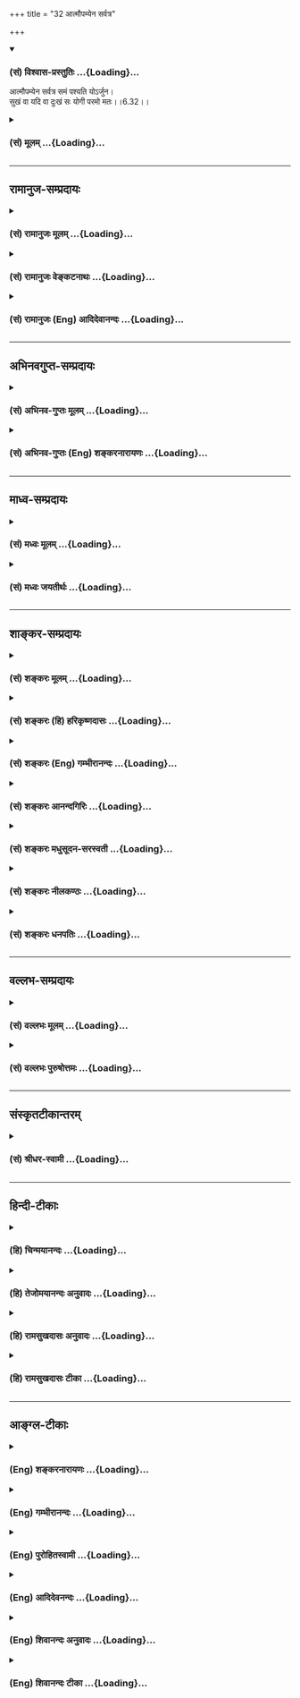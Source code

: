 +++
title = "32 आत्मौपम्येन सर्वत्र"

+++
<div class="js_include" newlevelforh1="3" title="(सं) विश्वास-प्रस्तुतिः" unfilled url="/purANam/mahAbhAratam/06-bhIShma-parva/02-bhagavad-gItA-parva/saMskRtam/vishvAsa-prastutiH/06_Atma-saMyama-yogaH_a/32_Atmaupamyena_sarv.md">
<details open><summary><h3>(सं) विश्वास-प्रस्तुतिः ...{Loading}...</h3></summary>

आत्मौपम्येन सर्वत्र समं पश्यति योऽर्जुन।  
सुखं वा यदि वा दुःखं सः योगी परमो मतः।।6.32।।
</details>
</div>
<div class="js_include collapsed" newlevelforh1="3" title="(सं) मूलम्" unfilled url="/purANam/mahAbhAratam/06-bhIShma-parva/02-bhagavad-gItA-parva/saMskRtam/mUlam/06_Atma-saMyama-yogaH_a/32_Atmaupamyena_sarv.md">
<details><summary><h3>(सं) मूलम् ...{Loading}...</h3></summary>

आत्मौपम्येन सर्वत्र समं पश्यति योऽर्जुन।  
सुखं वा यदि वा दुःखं सः योगी परमो मतः।।6.32।।
</details>
</div>


_________________
## रामानुज-सम्प्रदायः
<div class="js_include collapsed" newlevelforh1="3" title="(सं) रामानुजः मूलम्" unfilled url="/purANam/mahAbhAratam/06-bhIShma-parva/02-bhagavad-gItA-parva/saMskRtam/rAmAnujaH/mUlam/06_Atma-saMyama-yogaH_a/32_Atmaupamyena_sarv.md">
<details><summary><h3>(सं) रामानुजः मूलम् ...{Loading}...</h3></summary>

।।6.32।। आत्मनः च अन्येषां च आत्मनाम् असंकुचितज्ञानैकाकारतया **औपम्येन**
स्वात्मनि च अन्येषु **सर्वत्र** वर्तमानं पुत्रजन्मादिरूपं **सुखं**
तन्मरणादिरूपं च **दुःखम्** असम्बन्धसाम्यात् **समं यः पश्यति**
परपुत्रजन्ममरणादिसमं स्वपुत्रजन्ममरणादिकं यः पश्यति इत्यर्थः। **स योगी**
परमयोगकाष्ठं गतो **मतः।**

</details>
</div>
<div class="js_include collapsed" newlevelforh1="3" title="(सं) रामानुजः वेङ्कटनाथः" unfilled url="/purANam/mahAbhAratam/06-bhIShma-parva/02-bhagavad-gItA-parva/saMskRtam/rAmAnujaH/venkaTanAthaH/06_Atma-saMyama-yogaH_a/32_Atmaupamyena_sarv.md">
<details><summary><h3>(सं) रामानुजः वेङ्कटनाथः ...{Loading}...</h3></summary>

  
  
।।6.32।। प्रबलदुःखहेत्वागमेऽपि निर्विकारत्वापादिकां योगविपाककाष्ठाभूतां
कर्मज्ञानतारतम्यप्रयुक्तसुखदुःखतारतम्यनिवृत्त्यनुसन्धानरूपां चतुर्थीं
दशामाहेत्याह ततोऽपि काष्ठामाहेति। आत्मौपम्येन इत्यस्य न पश्यतिनाऽन्वयः
सममित्यनेन पौनरुक्त्यप्रसङ्गात्। अतः सर्वत्रात्मौपम्येनेत्यन्वयः।
उपमाशब्दस्तुल्यवचनः। तस्य भाव औपम्यं सर्वेषामात्मनां पूर्वोक्तेन
देहविलक्षणत्वादिसाम्येनेत्यर्थः। सर्वत्र इत्येतदेव काकाक्षिन्यायेनसमं
पश्यति इत्यत्राप्यन्वितम्।
सर्वेषामत्यन्तविषमतयाउपलक्ष्यमाणसुखदुःखान्वयसाम्यभ्रमव्युदासेन
व्यतिरेकसाम्यानुसन्धानं दर्शयति असम्बन्धसाम्यादिति।
परेष्वसम्बन्धानुसन्धानस्य निष्प्रयोजनत्वादिहाभिप्रेतमाह परेति।
परंपुत्रजन्मादेः स्वात्मनि स्वपुत्रजन्मादेश्च परेषु यथा न सम्बन्धः तथा
स्वात्मन्यपीत्युक्तं भवति। परमशब्दाभिप्रेतमाहपरमयोगकाष्ठां गतो मत इति।
जीवात्मयोगकाष्ठेयम् परमात्मयोगस्य परस्ताद्वक्ष्यमाणत्वात्।  
  

</details>
</div>
<div class="js_include collapsed" newlevelforh1="3" title="(सं) रामानुजः (Eng) आदिदेवानन्दः" unfilled url="/purANam/mahAbhAratam/06-bhIShma-parva/02-bhagavad-gItA-parva/saMskRtam/rAmAnujaH/english/AdidevAnandaH/06_Atma-saMyama-yogaH_a/32_Atmaupamyena_sarv.md">
<details><summary><h3>(सं) रामानुजः (Eng) आदिदेवानन्दः ...{Loading}...</h3></summary>

6.32 (iv) He who - because of the similarity between his own self and
other selves, as they are all constituted similarly of uncontracted
knowledge in their essential being - views the pleasures in the form of
the birth of a son and the sorrows in the form of the death of a son of
his own and of others, as eal, on the ground of their eal unrelatedness
to such pleasures and pains to him. Viewing his own pleasures and pains
of the above description as being not different from those of others of
the same kind - tht Yogin is deemed the highest; he is judged as having
reached the summit of Yoga. \[The idea is to prevent misconstruing the
verse as meaning that one shares the joy and misery of all as his own.
It means only that the highest type of yogins understand that the self
is unrelated to the pain and pleasures of his own body-mind. He
understands also that the same is the case with other selves.\]

</details>
</div>


_________________
## अभिनवगुप्त-सम्प्रदायः
<div class="js_include collapsed" newlevelforh1="3" title="(सं) अभिनव-गुप्तः मूलम्" unfilled url="/purANam/mahAbhAratam/06-bhIShma-parva/02-bhagavad-gItA-parva/saMskRtam/abhinava-guptaH/mUlam/06_Atma-saMyama-yogaH_a/32_Atmaupamyena_sarv.md">
<details><summary><h3>(सं) अभिनव-गुप्तः मूलम् ...{Loading}...</h3></summary>

।।6.32।। आत्मौपम्येनेति। सर्वस्य च सुखदुःखे आत्मतुल्यतया पश्यतीति
स्वरूपमेतदनूदितम् न पुनरेषोऽपूर्वो विधिः।

</details>
</div>
<div class="js_include collapsed" newlevelforh1="3" title="(सं) अभिनव-गुप्तः (Eng) शङ्करनारायणः" unfilled url="/purANam/mahAbhAratam/06-bhIShma-parva/02-bhagavad-gItA-parva/saMskRtam/abhinava-guptaH/english/shankaranArAyaNaH/06_Atma-saMyama-yogaH_a/32_Atmaupamyena_sarv.md">
<details><summary><h3>(सं) अभिनव-गुप्तः (Eng) शङ्करनारायणः ...{Loading}...</h3></summary>

6.32 Atma-etc. 'That he finds the pleasure and pain of all on analogy of
himself'. This is only a statement of characteristic mark \[of the
Yogin\]; and it is not an injunction enjoining a new action.

</details>
</div>


_________________
## माध्व-सम्प्रदायः
<div class="js_include collapsed" newlevelforh1="3" title="(सं) मध्वः मूलम्" unfilled url="/purANam/mahAbhAratam/06-bhIShma-parva/02-bhagavad-gItA-parva/saMskRtam/madhvaH/mUlam/06_Atma-saMyama-yogaH_a/32_Atmaupamyena_sarv.md">
<details><summary><h3>(सं) मध्वः मूलम् ...{Loading}...</h3></summary>

।।6.32।। साम्यं प्रकारान्तरेण व्याचष्टे आत्मौपम्येनेति।

</details>
</div>
<div class="js_include collapsed" newlevelforh1="3" title="(सं) मध्वः जयतीर्थः" unfilled url="/purANam/mahAbhAratam/06-bhIShma-parva/02-bhagavad-gItA-parva/saMskRtam/madhvaH/jayatIrthaH/06_Atma-saMyama-yogaH_a/32_Atmaupamyena_sarv.md">
<details><summary><h3>(सं) मध्वः जयतीर्थः ...{Loading}...</h3></summary>

।।6.32।। सर्वत्र समदर्शनः 5।29 इत्यस्यान्यथाव्याख्यानमितोऽप्यसदिति
भावेनाह **साम्यमि**ति। साम्यदर्शनम्। समदर्शन इत्युक्ते किं
गोनवयादिवद्भवति सम्यग्दर्शनमित्याकाङ्क्षायामेकत्वमास्थित इति स्वयमेव
व्याख्यातम्। इदानीं तु भगवदनुवर्तिविषयतयाऽपि व्याचष्ट इत्यर्थः।

</details>
</div>


_________________
## शाङ्कर-सम्प्रदायः
<div class="js_include collapsed" newlevelforh1="3" title="(सं) शङ्करः मूलम्" unfilled url="/purANam/mahAbhAratam/06-bhIShma-parva/02-bhagavad-gItA-parva/saMskRtam/shankaraH/mUlam/06_Atma-saMyama-yogaH_a/32_Atmaupamyena_sarv.md">
<details><summary><h3>(सं) शङ्करः मूलम् ...{Loading}...</h3></summary>

।।6.32।। आत्मौपम्येन आत्मा स्वयमेव उपमीयते अनया इत्युपमा तस्या उपमाया
भावः औपम्यं तेन आत्मौपम्येन सर्वत्र सर्वभूतेषु समं तुल्यं **पश्यति यः
अर्जुन** स च किं समं पश्यति इत्युच्यते यथा मम **सुखम्** इष्टं तथा
सर्वप्राणिनां सुखम् अनुकूलम्। **वा**शब्दः चार्थे। **यदि वा** यच्च
**दुःखं** मम प्रतिकूलम् अनिष्टं यथा तथा सर्वप्राणिनां दुःखम् अनिष्टं
प्रतिकूलं इत्येवम् आत्मौपम्येन सुखदुःखे अनुकूलप्रतिकूले तुल्यतया
सर्वभूतेषु समं पश्यति न कस्यचित् प्रतिकूलमाचरति अहिंसक इत्यर्थः। यः
एवमहिंसकः सम्यग्दर्शननिष्ठः **स योगी परमः** उत्कृष्टः **मतः** अभिप्रेतः
सर्वयोगिनां मध्ये।। एतस्य यथोक्तस्य सम्यग्दर्शनलक्षणस्य योगस्य
दुःखसंपाद्यतामालक्ष्य शुश्रूषुः ध्रुवं तत्प्राप्त्युपायम् **अर्जुन
उवाच**

</details>
</div>
<div class="js_include collapsed" newlevelforh1="3" title="(सं) शङ्करः (हि) हरिकृष्णदासः" unfilled url="/purANam/mahAbhAratam/06-bhIShma-parva/02-bhagavad-gItA-parva/saMskRtam/shankaraH/hindI/harikRShNadAsaH/06_Atma-saMyama-yogaH_a/32_Atmaupamyena_sarv.md">
<details><summary><h3>(सं) शङ्करः (हि) हरिकृष्णदासः ...{Loading}...</h3></summary>

।।6.32।। तथा और भी कहते हैं आत्मा अर्थात् स्वयं आप और जिसके द्वारा उपमित
किया जाय वह उपमा उस उपमाके भावको ( सादृश्यको ) औपम्य कहते हैं। हे अर्जुन
उस आत्मौपम्यद्वारा अर्थात् अपनी सदृशतासे जो योगी सर्वत्र सब भूतोंमें
तुल्य देखता है। वह तुल्य क्या देखता है सो कहते हैं जैसे मुझे सुख प्रिय
है वैसे ही सभी प्राणियोंको सुख अनुकूल है और जैसे दुःख मुझे अप्रिय
प्रतिकूल है वैसे ही वह सब प्राणियोंको अप्रिय प्रतिकूल है। इस प्रकार जो
सब प्राणियोंमें अपने समान ही सुख और दुःखको तुल्यभावसे अनुकूल और प्रतिकूल
देखता है किसीके भी प्रतिकूल आचरण नहीं करता यानी अहिंसक है। यहाँ वा
शब्दका प्रयोग च के अर्थमें हुआ है। जो इस प्रकारका अहिंसक पुरुष पूर्ण
ज्ञानमें स्थित है वह योगी अन्य सब योगियोंमें परम उत्कृष्ट माना जाता है।

</details>
</div>
<div class="js_include collapsed" newlevelforh1="3" title="(सं) शङ्करः (Eng) गम्भीरानन्दः" unfilled url="/purANam/mahAbhAratam/06-bhIShma-parva/02-bhagavad-gItA-parva/saMskRtam/shankaraH/english/gambhIrAnandaH/06_Atma-saMyama-yogaH_a/32_Atmaupamyena_sarv.md">
<details><summary><h3>(सं) शङ्करः (Eng) गम्भीरानन्दः ...{Loading}...</h3></summary>

6.32 Atma-aupamyena: Atma means the self, i.e. oneself. That by which a
comparison is made is an upama. The abstract from of that is aupamya.
Atma-aupamya means a standard as would be applicable to oneself. O
Arjuna, yah, he who; pasyati, judges; sarvatra, in all beings; samam, by
the same standard, in the same manner; atma-aupamyena, as he would apply
to himself-. And what does he view with sameness; That is being stated:
As sukham, happiness, is dear to me, so also is happiness agreeable to
all creatures. Va, and-the word va is (used) in the sense of and; just
as yadi, whatever; duhkham, sorrow is unfavourable, unwelcome to me, so
also is sorrow unwelcome and unfavourable to all creatures. In this way,
he looks upon happiness and sorrow as pleasant and unpleasant to all
bengs, by the same standard as he would apply to himself. He does not
act against anyone. That is , he is non-injurious. He who is thus
non-injurious and steadfast in full Illumination, sah, that yogi;
paramah matah, is considered as the best among all the yogis. Noticing
that his Yoga-as spoken of and consisting in full Illumination- is hard
to acire, Arjuna, with a view to hearing the sure means to its
attainment, said:

</details>
</div>
<div class="js_include collapsed" newlevelforh1="3" title="(सं) शङ्करः आनन्दगिरिः" unfilled url="/purANam/mahAbhAratam/06-bhIShma-parva/02-bhagavad-gItA-parva/saMskRtam/shankaraH/AnandagiriH/06_Atma-saMyama-yogaH_a/32_Atmaupamyena_sarv.md">
<details><summary><h3>(सं) शङ्करः आनन्दगिरिः ...{Loading}...</h3></summary>

।।6.32।। स्वैराचरणस्याप्रतिबन्धकत्वकथनात्परपीडनस्य योगिनः सम्यग्दर्शनं
प्रत्यप्रतिबन्धकत्वप्रसक्तावुक्तं **किञ्चेति।** अन्यदपि किञ्चिदुच्यते
परमयोगिनो निर्देशद्वारा योगमाहात्म्यमित्यर्थः। उपमैवोपम्यमात्मा च
तदौपम्यं च तेन सर्वभूतेषु यः समं पश्यतीत्युक्ते तदेव समदर्शनं
प्रश्नपूर्वकं विवृणोति **किमित्यादिना।** विकल्पार्थत्वं वारयति **वाशब्द
इति।** उपदर्शितसमदर्शनफलमभिलषति **न कस्यचिदिति।** किमपेक्षया तस्य
परमत्वं तत्राह **सर्वेति।**

</details>
</div>
<div class="js_include collapsed" newlevelforh1="3" title="(सं) शङ्करः मधुसूदन-सरस्वती" unfilled url="/purANam/mahAbhAratam/06-bhIShma-parva/02-bhagavad-gItA-parva/saMskRtam/shankaraH/madhusUdana-sarasvatI/06_Atma-saMyama-yogaH_a/32_Atmaupamyena_sarv.md">
<details><summary><h3>(सं) शङ्करः मधुसूदन-सरस्वती ...{Loading}...</h3></summary>

।।6.32।। एवमुत्पन्नेऽपि तत्त्वबोधे
कश्चिन्मनोनाशवासनाक्षययोरभावाज्जीवन्मुक्तिसुखं नानुभवति चित्तविक्षेपेण च
दृष्टदुःखमनुभवति सोऽपरमो योगी देहपाते कैवल्यभागित्वाद्देहसद्भावपर्यन्तं
च दृष्टदुःखानुभवात् तत्त्वज्ञानमनोनाशवासनाक्षयाणां तु
युगपदभ्यासाद्दृष्टदुःखनिवृत्तिपूर्वकं
जीवन्मुक्तिसुखमनुभवन्प्रारब्धकर्मवशात्समाधेर्व्युत्थानकाले
आत्मैवौपम्यमुपमा तेनात्मदृष्टान्तेन सर्वत्र प्राणिजाते सुखं वा यदि वा
दुःखं समं तुल्यं यः पश्यति स्वस्यानिष्टं यथा न संपादयति एवं
परस्याप्यनिष्टं यो न संपादयति प्रद्वेषशून्यत्वात् एवंस्वस्येष्टं यथा
संपादयति तथा परस्यापीष्टं यः संपादयति रागशून्यत्वात् स
निर्वासनतयोपशान्तमनाः योगी ब्रह्मवित् परमः श्रेष्ठो मतः पूर्वस्मात् हे
अर्जुन अतस्तत्त्वज्ञानमनोनाशवासनाक्षयाणामाक्रममभ्यासाय महान्प्रयत्न
आस्थेय इत्यर्थः। तत्रेदं सर्वं द्वैतजातमद्वितीये चिदानन्दात्मनि मायया
कल्पितत्वान्मृषैव आत्मैवैकः परमार्थसत्यः सच्चिदानन्दाद्वयोऽहमस्मीति
ज्ञानं तत्त्वज्ञानं प्रदीपज्वालासंतानवद्वृत्तिसंतानरूपेण
परिणममानमन्तःकरणद्रव्यं मननात्मकत्वान्मन इत्युच्यते। तस्य नाशो नाम
वृत्तिरूपपरिणामं परित्यज्य सर्ववृत्तिविरोधिना निरोधाकारेण परिणामः।
पूर्वापरपरामर्शमन्तरेण सहसोत्पद्यमानस्य क्रोधादिवृत्तिविशेषस्य
हेतुश्चित्तगतः संस्कारविशेषो वासना पूर्वपूर्वाभ्यासेन चित्ते
वास्यमानत्वात्। तस्याः क्षयो नाम विवेकजन्यायां चित्तप्रशमवासनायां
दृढायां सत्यपि बाह्ये निमित्ते क्रोधाद्यनुत्पत्तिः। तत्र तत्त्वज्ञाने
सति मिथ्याभूते जगति नरविषाणादाविव धीवृत्त्यनुदयादात्मनश्च दृष्टत्वेन
पुनर्वृत्त्यनुपयोगान्निरिन्धनाग्निवन्मनो नश्यति। नष्टे च मनसि
संस्कारोद्बोधकस्य बाह्यस्य निमित्तस्याप्रतीतौ वासना क्षीयते। क्षीणायां
वासनायां हेत्वभावेन क्रोधादिवृत्त्यनुदयान्मनो नश्यति। नष्टे च मनसि
शमदमादिसंपत्त्या तत्त्वज्ञानमुदेति। एवमुत्पन्ने तत्त्वज्ञाने
रागद्वेषादिरूपा वासना क्षीयते। क्षीणायां च वासनायां
प्रतिबन्धाभावात्तत्त्वज्ञानोदय इति परस्परकारणत्वं दर्शनीयम्। अतएव
भगवान्वसिष्ठ आहतत्त्वज्ञानं मनोनाशो वासनाक्षय एव च। मिथः करणतां गत्वा
दुःसाध्यानि स्थितानि हि।। तस्माद्राघव यत्नेन पौरुषेण विवेकिना। भोगेच्छां
दुरतस्त्यक्त्वा त्रयमेतत्समाश्रयेत।। इति। पौरुषो यत्नः
केनाप्युपायेनावश्यं संपादयिष्यामीत्येवंविधोत्साहरूपो निर्बन्धः। विवेको
नाम विविच्य निश्चयः। तत्त्वज्ञानस्य श्रवणादिकं साधनं मनोनाशस्य योगः
वासनाक्षयस्य प्रतिकूलवासनोत्पादनमिति। एतादृशविवेकयुक्तेन पौरुषेण
प्रयत्नेन भोगेच्छायाः स्वल्पाया अपि हविषा कृष्णवर्त्मेवेति न्यायेन
वासनावृद्धिहेतुत्वाद्दूरत इत्युक्तम्। द्विविधो हि विद्याधिकारी
कृतोपास्तिरकृतोपास्तिश्च। तत्र य उपास्यसाक्षात्कारपर्यन्तामुपास्तिं
कृत्वा तत्त्वज्ञानाय प्रवृत्तस्तस्य वासनाक्षयमनोनाशयोर्दृढतरत्वेन
ज्ञानादूर्ध्वं जीवन्मुक्तिः स्वत एव सिध्यति। इदानींतनस्तु
प्रायेणाकृतोपास्तिरेव मुमुक्षुरौत्सुक्यमात्रत्वात्सहसा विद्यायां
प्रवर्तते। योगं विना चिज्जडविवेकमात्रेणैव च मनोनाशवासनाक्षयौ तात्कालिकौ
संपाद्य शमदमादिसंपत्त्या श्रवणमनननिदिध्यासनानि संपादयति। तैश्च
दृढाभ्यस्तैः सर्वबन्धविच्छेदि तत्त्वज्ञानमुदेति।
अविद्याग्रन्थिरब्रह्मत्वं हृदयग्रन्थिः संशयाः कर्माणि सर्वकामत्वं
मृत्युः पुनर्जन्म चेत्यनेकविधो बन्धो ज्ञानान्निवर्तते। तथाच श्रुयतेयो
वेद निहितं गुहायां सोऽविद्याग्रन्थिं विकिरतीह सोम्यब्रह्म वेद ब्रह्मैव
भवतिभिद्यते हृदयग्रन्थिश्छिद्यन्ते सर्वसंशयाः। क्षीयन्ते चास्य कर्माणि
तस्मिन्दृष्टे परावरेसत्यं ज्ञानमनन्तं ब्रह्मयो वेद निहितं गुहायां परमे
व्योमन् सोश्नुते सर्वान्कामान्सहतमेव विदित्वातिमृत्युमेतियस्तु
विज्ञानवान्भवत्यमनस्कः सदा शुचिः। स तु तत्पदमाप्नोति यस्माद्भूयो न
जायतेय एवं वेदाहं ब्रह्मास्मीति स इदँ्सर्वं भवति
इत्यसर्वज्ञत्वनिवृत्तिफलमुदाहार्यम्। सेयं विदेहमुक्तिः सत्यपि देहे
ज्ञानोत्पत्तिसमकालीना ज्ञेया। ब्रह्मण्यविद्याध्यारोपितानामेतेषां
बन्धानामविद्यानाशे सति निवृत्तौ पुनरुत्पत्त्यसंभवात्। अतः
शैथिल्यहेवभावात्तत्त्वज्ञानं तस्यानुवर्तते। मनोनाशवासनाक्षयौ तु
दृढाभ्यासाभावाद्भोगप्रदेन प्रारब्धेन कर्मणा बाध्यमानत्वाच्च
सवातप्रदेशप्रदीपवत्सहसा निवर्तते। अत इदानींतनस्य तत्त्वज्ञानिनः
प्राक्सिद्धे तत्त्वज्ञाने न प्रयत्नापेक्षा किंतु मनोनाशवासनाक्षयौ
प्रयत्नसाध्याविति। तत्र मनोनाशोऽसंप्रज्ञातसमाधिनिरूपणेन निरूपितः प्राक्।
वासनाक्षयस्त्विदानीं निरूप्यते। तत्र वासनास्वरूपं वसिष्ठ आहदृढभावनया
त्यक्तपूर्वापरविचारणम्। यदादानं पदार्थस्य वासना सा प्रकीर्तिता।। अत्रच
स्वस्वदेशाचारकुलधर्मस्वभावभेदतद्गतापशब्दसुशब्दादिषु प्राणिनामभिनिवेशः
सामान्येनोदाहरणम्। सा च वासना द्विविधा मलिना शुद्धा च। शुद्धा दैवी
सम्पत् शास्त्रसंस्कारप्राबल्यात्तत्त्वज्ञानसाधनत्वेनैकरूपैव। मलिना तु
त्रिविधा लोकवासना शास्त्रवासना देहवासना चेति। सर्वे जना यथा न निन्दन्ति
तथैवाचरिष्यामीत्यशक्यार्थाभिनिवेशो लोकवासना। तस्याश्चको लोकमाराधयितुं
समर्थः इति न्यायेन संपादयितुमशक्यत्वात्पुरुषार्थानुपयोगित्वाच्च
मलिनत्वम्। शास्त्रवासना तु त्रिविधा पाठव्यसनं बहुशास्त्रव्यसनं
अनुष्ठानव्यसनं चेति क्रमेण भरद्वाजस्य दुर्वाससो निदाघस्य च प्रसिद्धा।
मलिनत्वं चास्याः
क्लेशावहत्वात्पुरुषार्थानुपयोगित्वाद्दर्पहेतुत्वाज्जन्महेतुत्वाच्च।
देहवासनापि त्रिविधा
आत्मत्वभ्रान्तिर्गुणाधानभ्रान्तिर्दोषापनयनभ्रान्तिश्चेति।
तत्रात्मत्वभ्रान्तिर्विरोचनादिषु प्रसिद्धा सार्वलौकिकी। गुणाधानं
द्विविधं लौकिकं शास्त्रीयं च। समीचीनशब्दादिविषयसंपादनं लौकिकं
गङ्गास्नानशालग्रामतीर्थादिसंपादनं शास्त्रीयम्। दोषापनयनमपि द्विविधं
लौकिकं शास्त्रीयं च। चिकित्सकोक्तैरोषधैर्व्याध्याद्यपनयनं लौकिकम्।
वैदिकस्नानाचमनादिभिरशौचाद्यपनयनं वैदिकम्। एतस्याश्च सर्वप्रकाराया
मलिनत्वमप्रामाणिकत्वादशक्यत्वात्पुरुषार्थानुपयोगित्वात्पुनर्जन्महेतुत्वाच्च
शास्त्रे प्रसिद्धम्। तदेतल्लोकशास्त्रदेहवासनात्रयमविवेकिनामुपादेयत्वेन
प्रतिभासमानमपि विविदिषोर्वेदनोत्पत्तिविरोधित्वाद्विदुषो
ज्ञाननिष्ठाविरोधित्वाच्च विवेकिभिर्हेयम्। तदेवं बाह्यविषयवासना त्रिविधा
निरूपिता। आभ्यन्तरवासना तु कामक्रोधदम्भदर्पाद्यासुरसंपद्रूपा
सर्वानर्थमूलं मानसी वासनेत्युच्यते। तदेवं बाह्याभ्यन्तरवासनाचतुष्टयस्य
शुद्धवासनया क्षयः संपादनीयः। तदुक्तं वसिष्ठेनमानसीर्वासनाः पूर्वं
त्यक्त्वा विषयवासनाः। मैत्र्यादिवासना राम गृहाणामलवासनाः।। इति। तत्र
विषयवासनाशब्देन पूर्वोक्तास्तिस्त्रो लोकशास्त्रदेहवासना विवक्षिताः।
मानसवासनाशब्देनकामक्रोधदम्भदर्पाद्यासुरसंपद्विवक्षिता। यद्वा
शब्दस्पर्शरूपरसगन्धा विषयाः। तेषां भुज्यमानत्वदशाजन्यः संस्कारो
विषयवासना। काम्यमानत्वदशाजन्यः संस्कारो मानसवासना। अस्मिन्पक्षे
पूर्वोक्तानां चतसृणामनयोरेवान्तर्भावः बाह्याभ्यन्तरव्यतिरेकेण
वासनान्तरासंभवात्। तासां वासनानां परित्यागो नाम
तद्विरुद्धमैत्र्यादिवासनोत्पादनम्। ताश्च मैत्र्यादिवासना भगवता पतञ्जलिना
सूत्रिताः प्राक् संक्षेपेण व्याख्याता अपि पुनर्व्याख्यायन्ते। चित्तं हि
रागद्वेषपुण्यपापैः कलुषीक्रियते। तत्रसुखानुशयी रागः मोहादनुभूयमानं
सुखमनुशेते कश्चिद्धीवृत्तिविशेषो राजसः सर्वं सुखजातीयं मे भूयादिति। तच्च
दृष्टादृष्टसामग्र्यभावात्संपादयितुमशक्यम्। अतः स रागश्चित्तं कलुषीकरोति।
यदा तु सुखिषु प्राणिष्वयं मैत्रीं भावयेत्सर्वेऽप्येते सुखिनो मदीया इति
तदा तत्सुखं स्वकीयमेव संपन्नमिति भावयतस्तत्र रागो निवर्तते। यथा स्वस्य
राज्यनिवृत्तावापि पुत्रादिराज्यमेव स्वकीयं राज्यं तद्वत्। निवृत्ते च
रागे वर्षाव्यपाये जलमिव चित्तं प्रसीदति। तथादुःखानुशयी द्वेषः
दुःखमनुशेते कश्चिद्धीवृत्तिविशेषस्तमोनुगतरजःपरिणाम ईदृशं सर्वं दुःखं
सर्वदा मे मा भूदिति। तच्च शत्रुव्याघ्रादिषु सत्सु न निवारयितुं शक्यम्।
नच सर्वे ते दुःखहेतवो हन्तुं शक्यन्ते। अतः स द्वेषः सदा हृदयं दहति। यदा
तु स्वस्येव परेषां सर्वेषामपि दुःखं माभूदिति करुणां दुःखिषु भावयेत्तदा
वैर्यादिद्वेषनिवृत्तौ चित्तं प्रसीदति। तथाच स्मर्यतेप्राणा
यथात्मनोऽभीष्टा भूतानामपि ते तथा। आत्मौपम्येन भूतेषु दयां कुर्वन्ति
साधवः।। इति। एतदेवेहाप्युक्तं आत्मौपम्येन सर्वत्रेत्यादि। तथा प्राणिनः
स्वभावत एव पुण्यं नानुतिष्ठन्ति पापं त्वनुतिष्ठन्ति। तदाहुःपुण्यस्य
फलमिच्छन्ति पुण्यं नेच्छन्ति मानवाः। न पापफलमिच्छन्ति पापं कुर्वन्ति
यत्नतः।। इति। ते च पुण्यपापे अक्रियमाणक्रियमाणे पश्चात्तापं जनयतः। सच
श्रुत्यानूदितःकिमहं साधु नाकरवं किमहं पापमकरवम् इति। यद्यसौ
पुण्यपुरुषेषु मुदितां भावयेत्तदा
तद्वासनावान्स्वयमेवाप्रमत्तोऽशुक्लकृष्णे पुण्ये प्रवर्तते।
तदुक्तंकर्माशुक्लकृष्णं योगिनस्त्रिविधमितरेषाम् अयोगिनां त्रिविधं शुक्लं
शुभं कृष्णमशुभं शुक्लकृष्णं शुभाशुभमिति। तथा पापपुरुषेषूपेक्षां
भावयन्स्वयमपि तद्वासनावान्पापान्निवर्तते। ततश्च
पुण्याकरणपापकरणनिमित्तस्य पश्चात्तापस्याभावे चित्तं प्रसीदति। एवं सुखिषु
मैत्रीं भावयतो न केवलं रागो निवर्तते किंत्वसूयेर्ष्यादयोऽपि निवर्तन्ते।
परगुणेषु दोषविष्करणमसूया। परगुणानामसहनमीर्ष्या। यदा मैत्रीवशात्परसुखं
स्वीयमेव संपन्नं यदा परगुणेषु कथमसूयादिकं संभवेत्। तथा दुःखिषु करुणां
भावयतः शत्रुवधादिकरो द्वेषो यदा निवर्तते तदा
दुःखित्वप्रतियोगिकस्वसुखित्वप्रयुक्तदर्पोऽपि निवर्तते। एवं
दोषान्तरनिवृत्तिरप्यूहनीया वासिष्ठरामायणादिषु। तदेवं तत्त्वज्ञानं
मनोनाशो वासनाक्षयश्चेति त्रयमभ्यसनीयम्। तत्र केनापि द्वारेण
पुनःपुनस्तत्त्वानुस्मरणं तत्त्वज्ञानाभ्यासः। तदुक्तं वासिष्ठेतच्चिन्तनं
तत्कथनमन्योन्यं तत्प्रबोधनम्। एतदेकपरत्वं च ब्रह्माभ्यासं
विदुर्बुधाः।। सर्गादावेव नोत्पन्नं दृश्यं नास्त्येव सर्वदा। इदं जगदहं
चेति बोधाभ्यासं विदुः परम्।। इति। दृश्यावभासविरोधियोगाभ्यासो
मनोनिरोधाभ्यासः। तदुक्तंअत्यन्ताभावसंपत्तौ ज्ञातुर्ज्ञेयस्य वस्तुनः।
युक्त्या शास्त्रैर्यतन्ते ये तेऽप्यत्राभ्यासिनः स्थिताः।। इति।
ज्ञातृज्ञेययोर्मिथ्यात्वधीरभावसंपत्तिः।
स्वरूपेणाप्रतीतिरत्यन्ताभावसंपत्तिस्तदर्थं युक्त्या योगेनदृश्यासंभवबोधेन
रागद्वेषादितानवे। रतिर्घनोदिता याऽसौ ब्रह्माभ्यासः स उच्यते।। इति
रागद्वेषादिक्षीणतारूपवासनाक्षयाभ्यास उक्तः।
तस्मादुपपन्नेमेतत्तत्त्वज्ञानाभ्यासेन मनोनाशाभ्यासेन वासनाक्षयाभ्यासेन च
रागद्वेषशून्यतया यः स्वपरसुखदुःखादिषु समदृष्टिः स परमो योगी मतः यस्तु
विषमदृष्टिः स तत्त्वज्ञानवानप्यपरमो योगीति।

</details>
</div>
<div class="js_include collapsed" newlevelforh1="3" title="(सं) शङ्करः नीलकण्ठः" unfilled url="/purANam/mahAbhAratam/06-bhIShma-parva/02-bhagavad-gItA-parva/saMskRtam/shankaraH/nIlakaNThaH/06_Atma-saMyama-yogaH_a/32_Atmaupamyena_sarv.md">
<details><summary><h3>(सं) शङ्करः नीलकण्ठः ...{Loading}...</h3></summary>

।।6.32।। यद्यपि निषिद्धकर्मणाप्यात्मविन्न बध्यते तथापि शीलवानेव योगी
श्रेष्ठ इत्याह **आत्मौपम्येनेति।** यथा स्वस्य सुखमिष्टं दुःखमनिष्टं
तद्वत्परस्यापीति बुद्ध्या योऽन्यस्मै दुःखं न प्रयच्छति सोऽहिंसकः परमयोगी
मत इत्यर्थः।

</details>
</div>
<div class="js_include collapsed" newlevelforh1="3" title="(सं) शङ्करः धनपतिः" unfilled url="/purANam/mahAbhAratam/06-bhIShma-parva/02-bhagavad-gItA-parva/saMskRtam/shankaraH/dhanapatiH/06_Atma-saMyama-yogaH_a/32_Atmaupamyena_sarv.md">
<details><summary><h3>(सं) शङ्करः धनपतिः ...{Loading}...</h3></summary>

।।6.32।। ननु सर्वथा वर्तमानोऽपीत्युक्त्या कस्यचिहुःखहेतुभूतापि तस्य
प्रवृत्तिः प्राप्तेति चेत्तर्हि तल्लक्षणं श्रृण्वित्याशयेनाह आत्मेति।
आत्मा स्वयमेव उपमाया भाव औपम्ायं तेन यः सर्वेषु भूतेषु। वाशब्दौ चार्थे।
सुथं च यच्च दुःखं समं पश्यति यथा मम सुखदुःखे अनुकूलप्रतिकूले तथा
सर्वस्यापीति तुल्यतया सर्वत्र समं पश्यति। न कस्यचित्प्रतिकुल माचरति
अहिंसक इत्यर्थः। स सर्वेषां योगिनां मध्ये परमः श्रेष्ठो योगी मे मम मतः
अमिमतः। तथाच महता प्रय्त्नेनापि परमयोगित्वलाभाय एतलक्षणं
संपादनीयमित्याशयः। यद्यपि यः सर्वप्रकारेण वर्तते सोऽपि मुच्यत एव।
तथाप्यत्र निषिद्धाद्याचरणात्सकलङ्गो भवति। अयं तु तथात्वाभावादत्रापि
निष्कलङ्कः शुद्ध इति सूचयन्नाह अर्जुनेति।

</details>
</div>


_________________
## वल्लभ-सम्प्रदायः
<div class="js_include collapsed" newlevelforh1="3" title="(सं) वल्लभः मूलम्" unfilled url="/purANam/mahAbhAratam/06-bhIShma-parva/02-bhagavad-gItA-parva/saMskRtam/vallabhaH/mUlam/06_Atma-saMyama-yogaH_a/32_Atmaupamyena_sarv.md">
<details><summary><h3>(सं) वल्लभः मूलम् ...{Loading}...</h3></summary>

।।6.32।। अतः स एवंविधो योगी परमो मत इत्याह आत्मौपम्येनेति। स्वसादृश्येन
सर्वत्र समं दुःखादिकं पश्यन् भवति स परमो योगी मतः।

</details>
</div>
<div class="js_include collapsed" newlevelforh1="3" title="(सं) वल्लभः पुरुषोत्तमः" unfilled url="/purANam/mahAbhAratam/06-bhIShma-parva/02-bhagavad-gItA-parva/saMskRtam/vallabhaH/puruShottamaH/06_Atma-saMyama-yogaH_a/32_Atmaupamyena_sarv.md">
<details><summary><h3>(सं) वल्लभः पुरुषोत्तमः ...{Loading}...</h3></summary>

  
  
।।6.32।। ननु सर्वत्र कथमेकात्मत्वेन वर्तते इत्यत आह आत्मौपम्येनेति।
आत्मौपम्येन स्वसादृश्येन यथा स्वस्य कृपया संयोगरसाप्तौ सुखं वियोगरसाप्तौ
दुःखं तथा सर्वत्र सर्वजीवेषु सुखं यदि वा दुःखं समं यः पश्यति स योगी मम
परम उत्कृष्टो मतोऽभिमत इत्यर्थः। अत्रायं भावः
योऽलौकिकसुखदुःखाभिनिविष्टेष्वपि जीवेषु यथा स्वस्य तदंशलेशज्ञानेन
सुखदुःखरसानुभवो भवति तथैव सर्वेषामप्यस्ति एवं यस्य
सर्वत्रालौकिकस्फूर्तिः स्यात् स उत्तम इति भावः।  
  

</details>
</div>


_________________
## संस्कृतटीकान्तरम्
<div class="js_include collapsed" newlevelforh1="3" title="(सं) श्रीधर-स्वामी" unfilled url="/purANam/mahAbhAratam/06-bhIShma-parva/02-bhagavad-gItA-parva/saMskRtam/shrIdhara-svAmI/06_Atma-saMyama-yogaH_a/32_Atmaupamyena_sarv.md">
<details><summary><h3>(सं) श्रीधर-स्वामी ...{Loading}...</h3></summary>

।।6.32।। एवंच मां भजतां योगिनां मध्ये सर्वभूतानुकम्पी श्रेष्ठ इत्याह
**आत्मौपम्येनेति।** आत्मौपम्येन स्वसादृश्येन यथा मम सुखं प्रियं दुःखं
चाप्रियं तथान्येषामपीति सर्वत्र समं पश्यन् सुखमेव सर्वेषां यो वाञ्छति
नतु कस्यापि दुःखं स योगी श्रेष्ठो ममाभिमत इत्यर्थः।

</details>
</div>


_________________
## हिन्दी-टीकाः
<div class="js_include collapsed" newlevelforh1="3" title="(हि) चिन्मयानन्दः" unfilled url="/purANam/mahAbhAratam/06-bhIShma-parva/02-bhagavad-gItA-parva/hindI/chinmayAnandaH/06_Atma-saMyama-yogaH_a/32_Atmaupamyena_sarv.md">
<details><summary><h3>(हि) चिन्मयानन्दः ...{Loading}...</h3></summary>

।।6.32।। तत्त्वज्ञान और आत्मानुभव में स्थित योगीजन स्वभावत सर्वत्र
व्याप्त आत्मा के दर्शन करते हैं। वे सभी कर्मों में आत्मा के वैभव को
देखते हैं और जानते हैं कि उपाधियों के द्वारा किये जाने वाले समस्त कर्म
आत्मकृपा से ही होते हैं। बाह्य स्थूल और आन्तरिक सूक्ष्म जगत् आत्मा की ही
अभिव्यक्ति है। गीता के अनुसार सर्वश्रेष्ठ योगी वह है जो अन्य के सुख एवं
दुख को इस प्रकार समझता है जैसे वे उसके अपने ही हों। प्रसिद्ध नैतिक नियम
है कि अन्य के साथ वैसा ही व्यवहार करो जैसा कि उससे तुम अपेक्षा रखते हो।
परन्तु यह नियम सामान्य मनुष्य को अप्रिय लगता है क्योंकि स्वार्थ के कारण
वह सोचता है कि क्यों वह दूसरों को अपने ही समान समझे। अज्ञान तथा स्वार्थ
के कारण लोगों की स्वाभाविक प्रवृत्ति अनैतिकता की ओर झुक जाती है। पूर्व
श्लोकों में इसका स्पष्टीकरण किया गया है कि क्यों हमें प्राणीमात्र से
प्रेम करना चाहिए। योगी आत्मसाक्षात्कार के द्वारा समस्त सृष्टि को आत्मा
की ही अभिव्यक्ति के रूप में पहचानता है अत सबसे प्रेम होना स्वाभाविक ही
है। प्रत्येक मनुष्य को अपने शरीर से तादात्म्य होने के कारण शरीर के समस्त
अंगों से उसे एक समान ही प्रेम होता है। यदि अकस्मात् दांतों से जिह्वा कट
जाती है तो मनुष्य कभी भी दांतों को दण्ड देने का विचार नहीं करता क्योंकि
दांतों में तथा जिह्वा में समान रूप से वह स्वयं व्याप्त है। इसी प्रकार
आत्मा को पहचान लेने पर सम्पूर्ण नामरूप की सृष्टि आत्मस्वरूप ही बन जाती
है और समस्त कालों में सर्वत्र केवल मैं (आत्मा) ही व्याप्त रहता
हूँ। आत्मैकत्व दर्शन करने वाला सिद्ध व्यक्ति ही गीता में परम योगी माना
गया है जो समाज को देता अधिक है और लेता कम है। प्रेम उसका श्वास है और
करुणा उसकी जीविका। श्रीकृष्ण द्वारा ज्ञानी पुरुष का जो उपर्युक्त वर्णन
शब्दचित्र के माध्यम से किया गया है वह किसी को भी अपनी ओर आकर्षित कर सकता
है किन्तु व्यावहारिक बुद्धि का अर्जुन उक्त लक्ष्य को पाने में स्वयं को
असमर्थ पाता है और वह प्रश्न के रूप में अपनी शंका को व्यक्त करता
है। यथोक्त सम्यग्दर्शन रूप योग का संपादन दुष्कर जानकर उसकी प्राप्ति का
निश्चयात्मक उपाय जानने की इच्छा से अर्जुन कहता है

</details>
</div>
<div class="js_include collapsed" newlevelforh1="3" title="(हि) तेजोमयानन्दः अनुवादः" unfilled url="/purANam/mahAbhAratam/06-bhIShma-parva/02-bhagavad-gItA-parva/hindI/tejomayAnandaH/anuvAdaH/06_Atma-saMyama-yogaH_a/32_Atmaupamyena_sarv.md">
<details><summary><h3>(हि) तेजोमयानन्दः अनुवादः ...{Loading}...</h3></summary>

।।6.32।। हे अर्जुन ! जो पुरुष अपने समान सर्वत्र सम देखता है, चाहे वह सुख
हो या दु:ख, वह परम योगी माना गया है।।

</details>
</div>
<div class="js_include collapsed" newlevelforh1="3" title="(हि) रामसुखदासः अनुवादः" unfilled url="/purANam/mahAbhAratam/06-bhIShma-parva/02-bhagavad-gItA-parva/hindI/rAmasukhadAsaH/anuvAdaH/06_Atma-saMyama-yogaH_a/32_Atmaupamyena_sarv.md">
<details><summary><h3>(हि) रामसुखदासः अनुवादः ...{Loading}...</h3></summary>

।।6.32।। हे अर्जुन ! जो (ध्यानयुक्त ज्ञानी महापुरुष) अपने शरीरकी उपमासे
सब जगह अपनेको समान देखता है और सुख अथवा दुःखको भी समान देखता है, वह परम
योगी माना गया है।

</details>
</div>
<div class="js_include collapsed" newlevelforh1="3" title="(हि) रामसुखदासः टीका" unfilled url="/purANam/mahAbhAratam/06-bhIShma-parva/02-bhagavad-gItA-parva/hindI/rAmasukhadAsaH/TIkA/06_Atma-saMyama-yogaH_a/32_Atmaupamyena_sarv.md">
<details><summary><h3>(हि) रामसुखदासः टीका ...{Loading}...</h3></summary>

।।6.32।।***व्याख्या--***\[जिसको इसी अध्यायके सत्ताईसवें श्लोकमें
'ब्रह्मभूत' कहा है और जिसको अट्ठाईसवें श्लोकमें 'अत्यन्त सुख' की
प्राप्ति होनेकी बात कही है, उस साङ्ख्ययोगीका प्राणियोंके साथ कैसा बर्ताव
होता है--इसका इस श्लोकमें वर्णन किया गया है। कारण कि गीताके ब्रह्मभूत
साङ्ख्ययोगीका सम्पूर्ण प्राणियोंके हितमें स्वाभाविक ही रति होती
है--**'सर्वभूतहिते रताः'**(5। 25 12। 4)\]

</details>
</div>


_________________
## आङ्ग्ल-टीकाः
<div class="js_include collapsed" newlevelforh1="3" title="(Eng) शङ्करनारायणः" unfilled url="/purANam/mahAbhAratam/06-bhIShma-parva/02-bhagavad-gItA-parva/english/shankaranArAyaNaH/06_Atma-saMyama-yogaH_a/32_Atmaupamyena_sarv.md">
<details><summary><h3>(Eng) शङ्करनारायणः ...{Loading}...</h3></summary>

6.32. Whosoever finds pleasure or pain eally in all as in the case of
himself-that person is considered to be a great man of Yoga, O Arjuna !

</details>
</div>
<div class="js_include collapsed" newlevelforh1="3" title="(Eng) गम्भीरानन्दः" unfilled url="/purANam/mahAbhAratam/06-bhIShma-parva/02-bhagavad-gItA-parva/english/gambhIrAnandaH/06_Atma-saMyama-yogaH_a/32_Atmaupamyena_sarv.md">
<details><summary><h3>(Eng) गम्भीरानन्दः ...{Loading}...</h3></summary>

6.32 O Arjuna, that yogi is considered the best who judges what is
happiness and sorrow in all beings by the same standard as he would
apply to himself.

</details>
</div>
<div class="js_include collapsed" newlevelforh1="3" title="(Eng) पुरोहितस्वामी" unfilled url="/purANam/mahAbhAratam/06-bhIShma-parva/02-bhagavad-gItA-parva/english/purohitasvAmI/06_Atma-saMyama-yogaH_a/32_Atmaupamyena_sarv.md">
<details><summary><h3>(Eng) पुरोहितस्वामी ...{Loading}...</h3></summary>

6.32 O Arjuna! He is the perfect saint who, taught by the likeness
within himself, sees the same Self everywhere, whether the outer form be
pleasurable or painful.

</details>
</div>
<div class="js_include collapsed" newlevelforh1="3" title="(Eng) आदिदेवनन्दः" unfilled url="/purANam/mahAbhAratam/06-bhIShma-parva/02-bhagavad-gItA-parva/english/AdidevanandaH/06_Atma-saMyama-yogaH_a/32_Atmaupamyena_sarv.md">
<details><summary><h3>(Eng) आदिदेवनन्दः ...{Loading}...</h3></summary>

6.32 He who, by reason of the similarity of selves everywhere, sees the
pleasure or pain as the same everywhere - that Yogin, O Arjuna, is
deemed as the nighest.

</details>
</div>
<div class="js_include collapsed" newlevelforh1="3" title="(Eng) शिवानन्दः अनुवादः" unfilled url="/purANam/mahAbhAratam/06-bhIShma-parva/02-bhagavad-gItA-parva/english/shivAnandaH/anuvAdaH/06_Atma-saMyama-yogaH_a/32_Atmaupamyena_sarv.md">
<details><summary><h3>(Eng) शिवानन्दः अनुवादः ...{Loading}...</h3></summary>

6.32 He who, through the likeness of the Self, O Arjuna, sees eality
everywhere, be it pleasure or pain, he is regarded as the highest Yogi.

</details>
</div>
<div class="js_include collapsed" newlevelforh1="3" title="(Eng) शिवानन्दः टीका" unfilled url="/purANam/mahAbhAratam/06-bhIShma-parva/02-bhagavad-gItA-parva/english/shivAnandaH/TIkA/06_Atma-saMyama-yogaH_a/32_Atmaupamyena_sarv.md">
<details><summary><h3>(Eng) शिवानन्दः टीका ...{Loading}...</h3></summary>

6.32 आत्मौपम्येन through the likeness of the Self; सर्वत्र everywhere;
समम् eality; पश्यति sees; यः who; अर्जुन O Arjuna; सुखम् pleasure; वा
and; यदि if; वा or; दुःखम् pain; सः he; योगी Yogi; परमः highest; मतः is
regarded.Commentary He sees that whatever is pleasure or pain to himself
is also pleasure or pain to all other beings. He does not harm anyone.
He is ite harmless. He wishes good to all. He is compassionate to all
creatures. He has a very soft and large heart. He sees thus eality
everywhere as he is endowed with the right knowlede of the Self; as he
beholds the Self only everywhere; and as he is established in the unity
of the Self. Therefore he is considered as the highest among all Yogis.
(Cf.VI.47)

</details>
</div>
